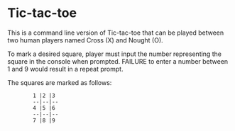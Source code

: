 # Tic-tac-toe
This is a command line version of Tic-tac-toe that can be played between two human players named Cross (X) and Nought (O).

To mark a desired square, player must input the number representing the square in the console when prompted. FAILURE to enter a number between 1 and 9 would result in a repeat prompt.

The squares are marked as follows:

            1 |2 |3
            --|--|--
            4 |5 |6
            --|--|--
            7 |8 |9
